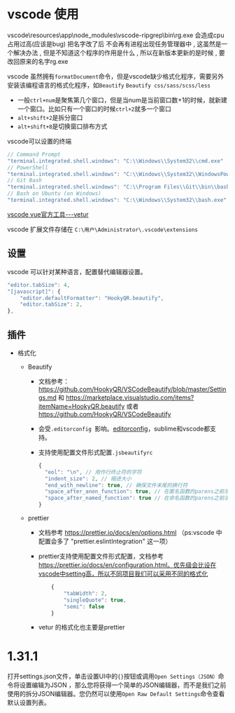 # vscode 使用

vscode\resources\app\node_modules\vscode-ripgrep\bin\rg.exe 会造成cpu占用过高(应该是bug)
把名字改了后 不会再有进程出现任务管理器中 , 这虽然是一个解决办法 , 但是不知道这个程序的作用是什么 , 所以在新版本更新的是时候 , 要改回原来的名字rg.exe


vscode 虽然拥有`formatDocument`命令，但是vscode缺少格式化程序，需要另外安装该编程语言的格式化程序，如`Beautify` `Beautify css/sass/scss/less`


* 一般`ctrl+num`是聚焦第几个窗口，但是当num是当前窗口数+1的时候，就新建一个窗口。比如只有一个窗口的时候`ctrl+2`就多一个窗口
* `alt+shift+2`是拆分窗口
* `alt+shift+8`是切换窗口排布方式


vscode可以设置的终端
``` javascript
// Command Prompt
"terminal.integrated.shell.windows": "C:\\Windows\\System32\\cmd.exe"
// PowerShell
"terminal.integrated.shell.windows": "C:\\Windows\\System32\\WindowsPowerShell\\v1.0\\powershell.exe"
// Git Bash
"terminal.integrated.shell.windows": "C:\\Program Files\\Git\\bin\\bash.exe"
// Bash on Ubuntu (on Windows)
"terminal.integrated.shell.windows": "C:\\Windows\\System32\\bash.exe"
```


[vscode vue官方工具---vetur](https://vuejs.github.io/vetur/)

vscode 扩展文件存储在 `C:\用户\Administrator\.vscode\extensions`

## 设置
vscode 可以针对某种语言，配置替代编辑器设置。
``` javascript
"editor.tabSize": 4,
"[javascript]": {
    "editor.defaultFormatter": "HookyQR.beautify",
    "editor.tabSize": 2,
},
```

## 插件

* 格式化
    - Beautify
        + 文档参考：https://github.com/HookyQR/VSCodeBeautify/blob/master/Settings.md 和 https://marketplace.visualstudio.com/items?itemName=HookyQR.beautify 或者 https://github.com/HookyQR/VSCodeBeautify

        + 会受`.editorconfig `影响。[editorconfig](https://editorconfig.org/)，sublime和vscode都支持。

        + 支持使用配置文件形式配置`.jsbeautifyrc`
        
            ``` javascript
            {
              "eol": "\n", // 用作行终止符的字符
              "indent_size": 2, // 缩进大小
              "end_with_newline": true, // 确保文件末尾的换行符
              "space_after_anon_function": true, // 在匿名函数的parens之前添加一个空格 `function ()`
              "space_after_named_function": true // 在命名函数的parens之前添加一个空格 `function example ()`
            } 
            ```

    - prettier
        + 文档参考 https://prettier.io/docs/en/options.html （ps:vscode 中配置会多了 "prettier.eslintIntegration" 这一项）

        + prettier支持使用配置文件形式配置，文档参考 https://prettier.io/docs/en/configuration.html。优先级会比设在vscode中setting高，所以不同项目我们可以采用不同的格式化
        
            ``` javascript
                {
                    "tabWidth": 2,
                    "singleQuote": true,
                    "semi": false
                }

            ```

        + vetur 的格式化也主要是prettier

# 1.31.1

打开settings.json文件，单击设置UI中的`{}`按钮或调用`Open Settings（JSON）`命令将设置编辑为JSON ，那么您将获得一个简单的JSON编辑器，而不是我们之前使用的拆分JSON编辑器。您仍然可以使用`Open Raw Default Settings`命令查看默认设置列表。